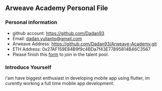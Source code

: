 ## Arweave Academy Personal File

### Personal information
- github account: https://github.com/Dadan93
- Email: dadan.yulianto@gmail.com
- Arweave Address: https://github.com/Dadan93/Arweave-Academy.git
- ETH Address: 0x27AF159E84B9f9c4BDa7f43E77895814B46C3567
- Please finish this [form](https://docs.google.com/forms/d/e/1FAIpQLSfWA5fIIcBgmRppm3jNz5vmf9Mai_QMVil-2pO4r7YKn_Zhtw/viewform?usp=sf_link) to join in the talent pool.

### Introduce Yourself
 i'am have biggest enthusiast in developing mobile app using flutter, im curently working a full time mobile app development.
